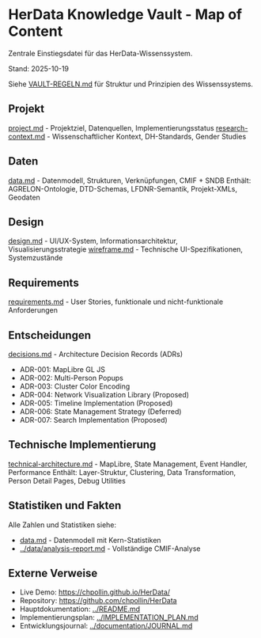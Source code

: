 # HerData Knowledge Vault - Map of Content

Zentrale Einstiegsdatei für das HerData-Wissenssystem.

Stand: 2025-10-19

Siehe [VAULT-REGELN.md](VAULT-REGELN.md) für Struktur und Prinzipien des Wissenssystems.

## Projekt

[project.md](project.md) - Projektziel, Datenquellen, Implementierungsstatus
[research-context.md](research-context.md) - Wissenschaftlicher Kontext, DH-Standards, Gender Studies

## Daten

[data.md](data.md) - Datenmodell, Strukturen, Verknüpfungen, CMIF + SNDB
Enthält: AGRELON-Ontologie, DTD-Schemas, LFDNR-Semantik, Projekt-XMLs, Geodaten

## Design

[design.md](design.md) - UI/UX-System, Informationsarchitektur, Visualisierungsstrategie
[wireframe.md](wireframe.md) - Technische UI-Spezifikationen, Systemzustände

## Requirements

[requirements.md](requirements.md) - User Stories, funktionale und nicht-funktionale Anforderungen

## Entscheidungen

[decisions.md](decisions.md) - Architecture Decision Records (ADRs)
- ADR-001: MapLibre GL JS
- ADR-002: Multi-Person Popups
- ADR-003: Cluster Color Encoding
- ADR-004: Network Visualization Library (Proposed)
- ADR-005: Timeline Implementation (Proposed)
- ADR-006: State Management Strategy (Deferred)
- ADR-007: Search Implementation (Proposed)

## Technische Implementierung

[technical-architecture.md](technical-architecture.md) - MapLibre, State Management, Event Handler, Performance
Enthält: Layer-Struktur, Clustering, Data Transformation, Person Detail Pages, Debug Utilities

## Statistiken und Fakten

Alle Zahlen und Statistiken siehe:
- [data.md](data.md) - Datenmodell mit Kern-Statistiken
- [../data/analysis-report.md](../data/analysis-report.md) - Vollständige CMIF-Analyse

## Externe Verweise

- Live Demo: https://chpollin.github.io/HerData/
- Repository: https://github.com/chpollin/HerData
- Hauptdokumentation: [../README.md](../README.md)
- Implementierungsplan: [../IMPLEMENTATION_PLAN.md](../IMPLEMENTATION_PLAN.md)
- Entwicklungsjournal: [../documentation/JOURNAL.md](../documentation/JOURNAL.md)
